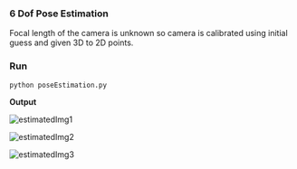 ### 6 Dof Pose Estimation
Focal length of the camera is unknown so camera is calibrated using initial guess and given 3D to 2D points.

### Run
```shell
python poseEstimation.py
```
__Output__

![estimatedImg1](https://user-images.githubusercontent.com/94297285/169706211-7743390f-38ae-40c9-856f-0dfb9c62d317.jpg)

![estimatedImg2](https://user-images.githubusercontent.com/94297285/169706215-7c52d765-2919-4a39-9344-b65e9eb26a94.jpg)

![estimatedImg3](https://user-images.githubusercontent.com/94297285/169706218-5378e83b-d828-4a6f-a284-8777cb441247.jpg)
